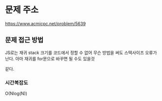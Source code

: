 # 문제 주소

https://www.acmicpc.net/problem/5639

## 문제 접근 방법

JS로는 재귀 stack 크기를 코드에서 정할 수 없어 무슨 방법을 써도 스택사이즈 오류가 난다. 아마 재귀를 for문으로 바꾸면 될 수도 있을것

같다.

### 시간복잡도

O(Nlog(N))
